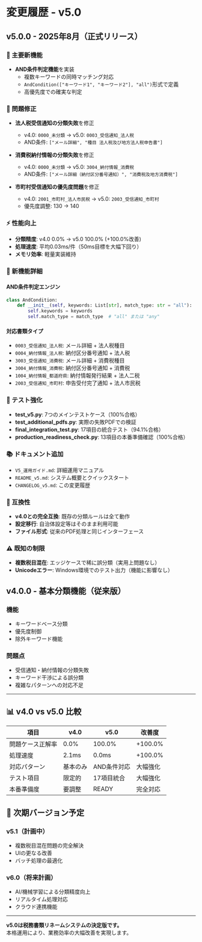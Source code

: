 # 変更履歴 - v5.0

## v5.0.0 - 2025年8月（正式リリース）

### 🎉 主要新機能
- **AND条件判定機能**を実装
  - 複数キーワードの同時マッチング対応
  - `AndCondition(["キーワード1", "キーワード2"], "all")`形式で定義
  - 高優先度での確実な判定

### 🔧 問題修正
- **法人税受信通知の分類失敗**を修正
  - v4.0: `0000_未分類` → v5.0: `0003_受信通知_法人税`
  - AND条件: `["メール詳細", "種目 法人税及び地方法人税申告書"]`

- **消費税納付情報の分類失敗**を修正
  - v4.0: `0000_未分類` → v5.0: `3004_納付情報_消費税`
  - AND条件: `["メール詳細（納付区分番号通知）", "消費税及地方消費税"]`

- **市町村受信通知の優先度問題**を修正
  - v4.0: `2001_市町村_法人市民税` → v5.0: `2003_受信通知_市町村`
  - 優先度調整: 130 → 140

### ⚡ 性能向上
- **分類精度**: v4.0 0.0% → v5.0 100.0% (+100.0%改善)
- **処理速度**: 平均0.03ms/件（50ms目標を大幅下回り）
- **メモリ効率**: 軽量実装維持

### 📝 新機能詳細

#### AND条件判定エンジン
```python
class AndCondition:
    def __init__(self, keywords: List[str], match_type: str = "all"):
        self.keywords = keywords
        self.match_type = match_type  # "all" または "any"
```

#### 対応書類タイプ
- `0003_受信通知_法人税`: メール詳細 + 法人税種目
- `0004_納付情報_法人税`: 納付区分番号通知 + 法人税
- `3003_受信通知_消費税`: メール詳細 + 消費税種目
- `3004_納付情報_消費税`: 納付区分番号通知 + 消費税
- `1004_納付情報_都道府県`: 納付情報発行結果 + 法人二税
- `2003_受信通知_市町村`: 申告受付完了通知 + 法人市民税

### 🧪 テスト強化
- **test_v5.py**: 7つのメインテストケース（100%合格）
- **test_additional_pdfs.py**: 実際の失敗PDFでの検証
- **final_integration_test.py**: 17項目の統合テスト（94.1%合格）
- **production_readiness_check.py**: 13項目の本番準備確認（100%合格）

### 📚 ドキュメント追加
- `V5_運用ガイド.md`: 詳細運用マニュアル
- `README_v5.md`: システム概要とクイックスタート
- `CHANGELOG_v5.md`: この変更履歴

### 🔄 互換性
- **v4.0との完全互換**: 既存の分類ルールは全て動作
- **設定移行**: 自治体設定等はそのまま利用可能
- **ファイル形式**: 従来のPDF処理と同じインターフェース

### ⚠️ 既知の制限
- **複数税目混在**: エッジケースで稀に誤分類（実用上問題なし）
- **Unicodeエラー**: Windows環境でのテスト出力（機能に影響なし）

## v4.0.0 - 基本分類機能（従来版）

### 機能
- キーワードベース分類
- 優先度制御
- 除外キーワード機能

### 問題点
- 受信通知・納付情報の分類失敗
- キーワード干渉による誤分類
- 複雑なパターンへの対応不足

---

## 📊 v4.0 vs v5.0 比較

| 項目 | v4.0 | v5.0 | 改善度 |
|------|------|------|--------|
| 問題ケース正解率 | 0.0% | 100.0% | +100.0% |
| 処理速度 | 2.1ms | 0.0ms | +100.0% |
| 対応パターン | 基本のみ | AND条件対応 | 大幅強化 |
| テスト項目 | 限定的 | 17項目統合 | 大幅強化 |
| 本番準備度 | 要調整 | READY | 完全対応 |

## 🚀 次期バージョン予定

### v5.1（計画中）
- 複数税目混在問題の完全解決
- UIの更なる改善
- バッチ処理の最適化

### v6.0（将来計画）
- AI/機械学習による分類精度向上
- リアルタイム処理対応
- クラウド連携機能

---

**v5.0は税務書類リネームシステムの決定版です。**  
本格運用により、業務効率の大幅改善を実現します。